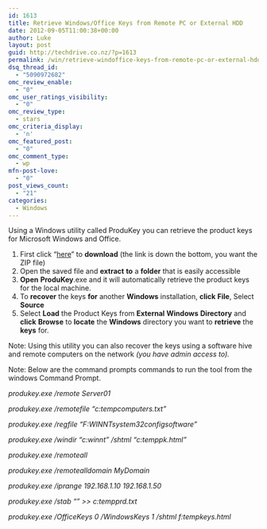 ```yaml
---
id: 1613
title: Retrieve Windows/Office Keys from Remote PC or External HDD
date: 2012-09-05T11:00:38+00:00
author: Luke
layout: post
guid: http://techdrive.co.nz/?p=1613
permalink: /win/retrieve-windoffice-keys-from-remote-pc-or-external-hdd/
dsq_thread_id:
  - "5090972682"
omc_review_enable:
  - "0"
omc_user_ratings_visibility:
  - "0"
omc_review_type:
  - stars
omc_criteria_display:
  - 'n'
omc_featured_post:
  - "0"
omc_comment_type:
  - wp
mfn-post-love:
  - "0"
post_views_count:
  - "21"
categories:
  - Windows
---
```

Using a Windows utility called ProduKey you can retrieve the product keys for Microsoft Windows and Office.

<ol start="1">
  <li>
    First click “<a title="Produ Key" href="http://www.nirsoft.net/utils/product_cd_key_viewer.html" target="_blank">here</a>” to <strong>download</strong> (the link is down the bottom, you want the ZIP file)
  </li>
  <li>
    Open the saved file and <strong>extract</strong> <strong>to</strong> a <strong>folder</strong> that is easily accessible
  </li>
  <li>
    <strong>Open</strong> <strong>ProduKey</strong>.exe and it will automatically retrieve the product keys for the local machine.
  </li>
  <li>
    To <strong>recover</strong> the keys <strong>for</strong> another <strong>Windows</strong> installation, <strong>click</strong> <strong>File</strong>, Select <strong>Source</strong>
  </li>
  <li>
    Select <strong>Load</strong> the Product Keys from <strong>External</strong> <strong>Windows</strong> <strong>Directory</strong> and <strong>click</strong> <strong>Browse</strong> to <strong>locate</strong> the <strong>Windows</strong> directory you want to <strong>retrieve</strong> the <strong>keys</strong> for.
  </li>
</ol>

Note: Using this utility you can also recover the keys using a software hive and remote computers on the network _(you have admin access to)._

Note: Below are the command prompts commands to run the tool from the windows Command Prompt.

_produkey.exe /remote Server01_

_produkey.exe /remotefile &#8220;c:tempcomputers.txt&#8221;_

_produkey.exe /regfile &#8220;F:WINNTsystem32configsoftware&#8221;_

_produkey.exe /windir &#8220;c:winnt&#8221; /shtml &#8220;c:temppk.html&#8221;_

_produkey.exe /remoteall_

_produkey.exe /remotealldomain MyDomain_

_produkey.exe /iprange 192.168.1.10 192.168.1.50_

_produkey.exe /stab &#8220;&#8221; >> c:tempprd.txt_

_produkey.exe /OfficeKeys 0 /WindowsKeys 1 /shtml f:tempkeys.html_

&nbsp;